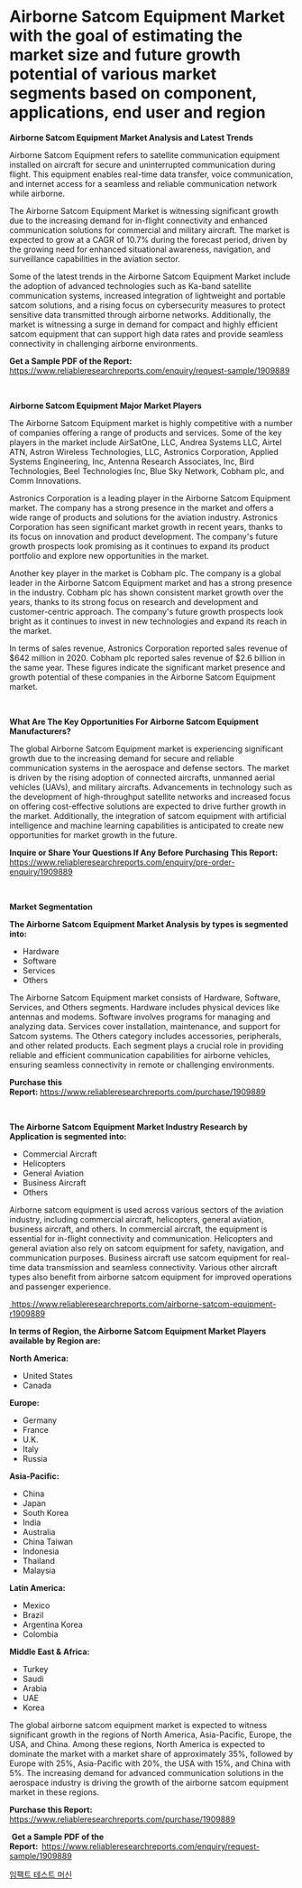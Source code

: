 <p><h1>Airborne Satcom Equipment Market with the goal of estimating the market size and future growth potential of various market segments based on component, applications, end user and region</h1></p><p><strong>Airborne Satcom Equipment Market Analysis and Latest Trends</strong></p>
<p><p>Airborne Satcom Equipment refers to satellite communication equipment installed on aircraft for secure and uninterrupted communication during flight. This equipment enables real-time data transfer, voice communication, and internet access for a seamless and reliable communication network while airborne.</p><p>The Airborne Satcom Equipment Market is witnessing significant growth due to the increasing demand for in-flight connectivity and enhanced communication solutions for commercial and military aircraft. The market is expected to grow at a CAGR of 10.7% during the forecast period, driven by the growing need for enhanced situational awareness, navigation, and surveillance capabilities in the aviation sector.</p><p>Some of the latest trends in the Airborne Satcom Equipment Market include the adoption of advanced technologies such as Ka-band satellite communication systems, increased integration of lightweight and portable satcom solutions, and a rising focus on cybersecurity measures to protect sensitive data transmitted through airborne networks. Additionally, the market is witnessing a surge in demand for compact and highly efficient satcom equipment that can support high data rates and provide seamless connectivity in challenging airborne environments.</p></p>
<p><strong>Get a Sample PDF of the Report:&nbsp;</strong> <a href="https://www.reliableresearchreports.com/enquiry/request-sample/1909889">https://www.reliableresearchreports.com/enquiry/request-sample/1909889</a></p>
<p>&nbsp;</p>
<p><strong>Airborne Satcom Equipment Major Market Players</strong></p>
<p><p>The Airborne Satcom Equipment market is highly competitive with a number of companies offering a range of products and services. Some of the key players in the market include AirSatOne, LLC, Andrea Systems LLC, Airtel ATN, Astron Wireless Technologies, LLC, Astronics Corporation, Applied Systems Engineering, Inc, Antenna Research Associates, Inc, Bird Technologies, Beel Technologies Inc, Blue Sky Network, Cobham plc, and Comm Innovations.</p><p>Astronics Corporation is a leading player in the Airborne Satcom Equipment market. The company has a strong presence in the market and offers a wide range of products and solutions for the aviation industry. Astronics Corporation has seen significant market growth in recent years, thanks to its focus on innovation and product development. The company's future growth prospects look promising as it continues to expand its product portfolio and explore new opportunities in the market.</p><p>Another key player in the market is Cobham plc. The company is a global leader in the Airborne Satcom Equipment market and has a strong presence in the industry. Cobham plc has shown consistent market growth over the years, thanks to its strong focus on research and development and customer-centric approach. The company's future growth prospects look bright as it continues to invest in new technologies and expand its reach in the market.</p><p>In terms of sales revenue, Astronics Corporation reported sales revenue of $642 million in 2020. Cobham plc reported sales revenue of $2.6 billion in the same year. These figures indicate the significant market presence and growth potential of these companies in the Airborne Satcom Equipment market.</p></p>
<p>&nbsp;</p>
<p><strong>What Are The Key Opportunities For Airborne Satcom Equipment Manufacturers?</strong></p>
<p><p>The global Airborne Satcom Equipment market is experiencing significant growth due to the increasing demand for secure and reliable communication systems in the aerospace and defense sectors. The market is driven by the rising adoption of connected aircrafts, unmanned aerial vehicles (UAVs), and military aircrafts. Advancements in technology such as the development of high-throughput satellite networks and increased focus on offering cost-effective solutions are expected to drive further growth in the market. Additionally, the integration of satcom equipment with artificial intelligence and machine learning capabilities is anticipated to create new opportunities for market growth in the future.</p></p>
<p><strong>Inquire or Share Your Questions If Any Before Purchasing This Report:</strong> <a href="https://www.reliableresearchreports.com/enquiry/pre-order-enquiry/1909889">https://www.reliableresearchreports.com/enquiry/pre-order-enquiry/1909889</a></p>
<p>&nbsp;</p>
<p><strong>Market Segmentation</strong></p>
<p><strong>The Airborne Satcom Equipment Market Analysis by types is segmented into:</strong></p>
<p><ul><li>Hardware</li><li>Software</li><li>Services</li><li>Others</li></ul></p>
<p><p>The Airborne Satcom Equipment market consists of Hardware, Software, Services, and Others segments. Hardware includes physical devices like antennas and modems. Software involves programs for managing and analyzing data. Services cover installation, maintenance, and support for Satcom systems. The Others category includes accessories, peripherals, and other related products. Each segment plays a crucial role in providing reliable and efficient communication capabilities for airborne vehicles, ensuring seamless connectivity in remote or challenging environments.</p></p>
<p><strong>Purchase this Report:&nbsp;</strong><a href="https://www.reliableresearchreports.com/purchase/1909889">https://www.reliableresearchreports.com/purchase/1909889</a></p>
<p>&nbsp;</p>
<p><strong>The Airborne Satcom Equipment Market Industry Research by Application is segmented into:</strong></p>
<p><ul><li>Commercial Aircraft</li><li>Helicopters</li><li>General Aviation</li><li>Business Aircraft</li><li>Others</li></ul></p>
<p><p>Airborne satcom equipment is used across various sectors of the aviation industry, including commercial aircraft, helicopters, general aviation, business aircraft, and others. In commercial aircraft, the equipment is essential for in-flight connectivity and communication. Helicopters and general aviation also rely on satcom equipment for safety, navigation, and communication purposes. Business aircraft use satcom equipment for real-time data transmission and seamless connectivity. Various other aircraft types also benefit from airborne satcom equipment for improved operations and passenger experience.</p></p>
<p><a href="https://www.reliableresearchreports.com/airborne-satcom-equipment-r1909889">&nbsp;https://www.reliableresearchreports.com/airborne-satcom-equipment-r1909889</a></p>
<p><strong>In terms of Region, the Airborne Satcom Equipment Market Players available by Region are:</strong></p>
<p>
    <p> <strong> North America: </strong>
        <ul>
            <li>United States</li>
            <li>Canada</li>
        </ul>
        </p> 
    <p> <strong> Europe: </strong>
        <ul>
            <li>Germany</li>
            <li>France</li>
            <li>U.K.</li>
            <li>Italy</li>
            <li>Russia</li>
        </ul>
        </p> 
    <p> <strong> Asia-Pacific: </strong>
        <ul>
            <li>China</li>
            <li>Japan</li>
            <li>South Korea</li>
            <li>India</li>
            <li>Australia</li>
            <li>China Taiwan</li>
            <li>Indonesia</li>
            <li>Thailand</li>
            <li>Malaysia</li>
        </ul>
        </p> 
    <p> <strong> Latin America: </strong>
        <ul>
            <li>Mexico</li>
            <li>Brazil</li>
            <li>Argentina Korea</li>
            <li>Colombia</li>
        </ul>
        </p> 
    <p> <strong> Middle East & Africa: </strong>
        <ul>
            <li>Turkey</li>
            <li>Saudi</li>
            <li>Arabia</li>
            <li>UAE</li>
            <li>Korea</li>
        </ul>
    </p>
    </p>
<p><p>The global airborne satcom equipment market is expected to witness significant growth in the regions of North America, Asia-Pacific, Europe, the USA, and China. Among these regions, North America is expected to dominate the market with a market share of approximately 35%, followed by Europe with 25%, Asia-Pacific with 20%, the USA with 15%, and China with 5%. The increasing demand for advanced communication solutions in the aerospace industry is driving the growth of the airborne satcom equipment market in these regions.</p></p>
<p><strong>Purchase this Report: </strong><a href="https://www.reliableresearchreports.com/purchase/1909889">https://www.reliableresearchreports.com/purchase/1909889</a></p>
<p>&nbsp;<strong>Get a Sample PDF of the Report:&nbsp;&nbsp;</strong><a href="https://www.reliableresearchreports.com/enquiry/request-sample/1909889">https://www.reliableresearchreports.com/enquiry/request-sample/1909889</a></p>
<p><strong></strong></p>
<p><p><a href="https://medium.com/@francescaove76856/%EC%98%81%ED%96%A5-%EC%8B%9C%ED%97%98%EA%B8%B0-%EC%8B%9C%EC%9E%A5%EC%9D%80-%EC%8B%9C%EC%9E%A5-%EC%A0%90%EC%9C%A0%EC%9C%A8-%EC%8B%9C%EC%9E%A5-%EB%8F%99%ED%96%A5-%EB%B0%8F-%EC%8B%9C%EC%9E%A5-%EC%84%B1%EC%9E%A5%EC%97%90-%EB%8C%80%ED%95%9C-%EC%A0%95%EB%B3%B4%EB%A5%BC-%EC%A0%9C%EA%B3%B5%ED%95%A9%EB%8B%88%EB%8B%A4-5eca3afc77a3">임팩트 테스트 머신</a></p></p>